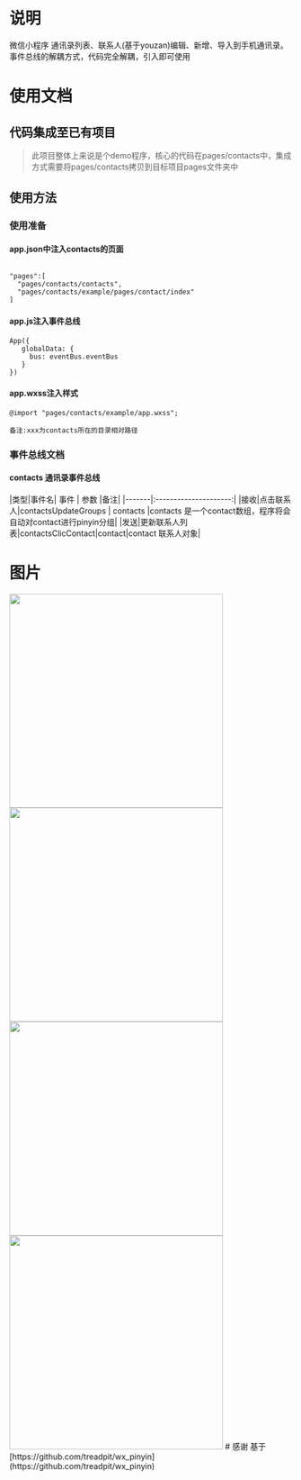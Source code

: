 # 说明

微信小程序 通讯录列表、联系人(基于youzan)编辑、新增、导入到手机通讯录。事件总线的解耦方式，代码完全解耦，引入即可使用
 

# 使用文档
## 代码集成至已有项目
> 此项目整体上来说是个demo程序，核心的代码在pages/contacts中，集成方式需要将pages/contacts拷贝到目标项目pages文件夹中
## 使用方法
### 使用准备
#### app.json中注入contacts的页面
```

"pages":[
  "pages/contacts/contacts",
  "pages/contacts/example/pages/contact/index"
]
```
#### app.js注入事件总线
```
App({
   globalData: {
     bus: eventBus.eventBus
   }
})
```
#### app.wxss注入样式
```
@import "pages/contacts/example/app.wxss";
```
`备注:xxx为contacts所在的目录相对路径`

### 事件总线文档

#### contacts 通讯录事件总线


|类型|事件名| 事件  |          参数         |备注|
|-------|:---------------------:|
|接收|点击联系人|contactsUpdateGroups | contacts    |contacts 是一个contact数组，程序将会自动对contact进行pinyin分组|
|发送|更新联系人列表|contactsClicContact|contact|contact 联系人对象|



# 图片
<img src="https://github.com/mathcoder23/xcx-contacts/blob/master/screenshot/1.png" width="380px">
<img src="https://github.com/mathcoder23/xcx-contacts/blob/master/screenshot/2.png" width="380px">
<img src="https://github.com/mathcoder23/xcx-contacts/blob/master/screenshot/3.png" width="380px">
<img src="https://github.com/mathcoder23/xcx-contacts/blob/master/screenshot/4.png" width="380px">
# 感谢
基于 [https://github.com/treadpit/wx_pinyin](https://github.com/treadpit/wx_pinyin)


